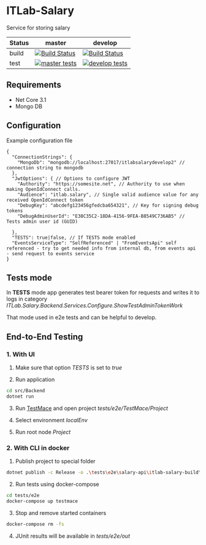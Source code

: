 # ITLab-Salary
Service for storing salary

Status | master | develop
---|---|---
build | [![Build Status](https://dev.azure.com/rtuitlab/RTU%20IT%20Lab/_apis/build/status/ITLab-Salary?branchName=master)](https://dev.azure.com/rtuitlab/RTU%20IT%20Lab/_build/latest?definitionId=88&branchName=master) | [![Build Status](https://dev.azure.com/rtuitlab/RTU%20IT%20Lab/_apis/build/status/ITLab-Salary?branchName=develop)](https://dev.azure.com/rtuitlab/RTU%20IT%20Lab/_build/latest?definitionId=88&branchName=develop)
test | [![master tests](https://img.shields.io/azure-devops/tests/RTUITLab/RTU%20IT%20Lab/88/master?label=%20&style=plastic)](https://dev.azure.com/rtuitlab/RTU%20IT%20Lab/_build/latest?definitionId=88&branchName=master) | [![develop tests](https://img.shields.io/azure-devops/tests/RTUITLab/RTU%20IT%20Lab/88/develop?label=%20&style=plastic)](https://dev.azure.com/rtuitlab/RTU%20IT%20Lab/_build/latest?definitionId=88&branchName=develop)

## Requirements

* Net Core 3.1
* Mongo DB

## Configuration

Example configuration file

```jsonc
{
  "ConnectionStrings": {
    "MongoDb": "mongodb://localhost:27017/itlabsalarydevelop2" // connection string to mongodb
  },
  "JwtOptions": { // Options to configure JWT
    "Authority": "https://somesite.net", // Authority to use when making OpenIdConnect calls.
    "Audience": "itlab.salary", // Single valid audience value for any received OpenIdConnect token
    "DebugKey": "abcdefg123456gfedcba654321", // Key for signing debug tokens
    "DebugAdminUserId": "E38C35C2-18DA-4156-9FEA-B8549C736AB5" // Tests admin user id (GUID)

  },
  "TESTS": true|false, // If TESTS mode enabled
  "EventsServiceType": "SelfReferenced" | "FromEventsApi" self referenced - try to get needed info from internal db, from events api - send request to events service
}
```

## Tests mode

In **TESTS** mode app generates test bearer token for requests and writes it to logs in category _ITLab.Salary.Backend.Services.Configure.ShowTestAdminTokenWork_

That mode used in e2e tests and can be helpful to develop.

## End-to-End Testing

### 1. With UI

1. Make sure that option _TESTS_ is set to _true_

2. Run application

```bash
cd src/Backend
dotnet run
```

3. Run [TestMace](https://testmace.com/) and open project _tests/e2e/TestMace/Project_

4. Select environment _localEnv_

5. Run root node _Project_

### 2. With CLI in docker

1. Publish project to special folder

```bash
dotnet publish -c Release -o .\tests\e2e\salary-api\itlab-salary-build\ .\src\Backend\Backend.csproj
```

2. Run tests using docker-compose

```bash
cd tests/e2e
docker-compose up testmace
```

3. Stop and remove started containers

```bash
docker-compose rm -fs
```

4. JUnit results will be available in _tests/e2e/out_
